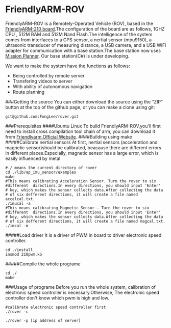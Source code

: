 FriendlyARM-ROV
======
FriendlyARM-ROV is a Remotely-Operated Vehicle (ROV), based in the [FriendlyARM-210 board](http://www.friendlyarm.net/products/smart210).The configuration of the board are as follows, 1GHZ CPU , 512M RAM and 512M Nand Flash.The intelligence of the system comes from interfaces to a GPS sensor, a nertial sensor (mpu9150), a ultrasonic transducer of measuring distance, a USB camera, and a USB WiFi adapter for communication with a base station.The base station now uses [Mission Planner](http://ardupilot.com/downloads/?did=82). Our base station(C#) is under developing. 

We want to make the system have the functions as follows: 
- Being controlled by remote server
- Transfering videos to server
- With ability of autonomous navigation
- Route planning

###Getting the source
You can either download the source using the “ZIP” button at the top of the github page, or you can make a clone using git:

```shell
git@github.com:FongLee/rover.git
```

###Prerequisites
####Ubuntu Linux
To build FriendlyARM-ROV,you'll first need to install cross compilation tool chain of arm, you can download it from [Friendlyarm Official Website](http://www.friendlyarm.net/downloads).
####Building using make
#####Calibrate nertial sensors 
At first, nertial sensors (acceleration and magnetic sensor)should be calibrated, beacause there are different errors in different places.Especially, magnetic sensor has a large error, which  is easily influenced by metal.

```shell
#./ means the current directory of rover
cd ./lib/ap_imu_sensor/examples
make
#This means calibrating Acceleration Sensor. Turn the rover to six 
#different  directions.In every directions, you should input 'Enter'
# key, which makes the sensor collects data.After collecting the data
# of six defferent directions, it will create a file named accelcal.txt.
./imucal -a
#This means calibrating Magnetic Sensor . Turn the rover to six 
#different  directions.In every directions, you should input 'Enter'
# key, which makes the sensor collects data.After collecting the data 
# of six defferent directions, it will create a file named magcal.txt.
./imcal -m

```
#####Load driver 
It is a driver of PWM in board to driver electronic speed controller.

```shell
cd ./install
insmod 210pwm.ko

```
#####Compile the whole programe

```shell
cd ./
make

```

###Usage of programe
Before you run the whole system, calibration of electronic speed controller is necessary.Otherwise, The electronic speed controller don't know which pwm is high and low.

```shell
#calibrate electronic speed controller first
./rover -c 

./rover -p [ip address of server]

```


